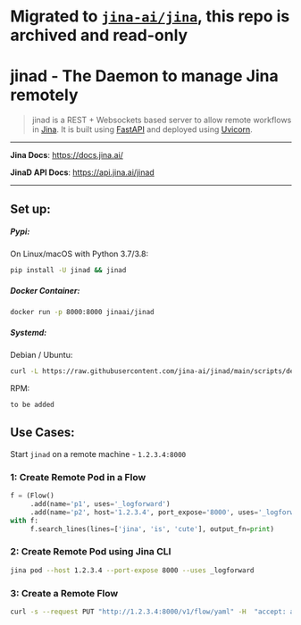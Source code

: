 # Migrated to [`jina-ai/jina`](https://get.jina.ai), this repo is archived and read-only


# jinad - The Daemon to manage Jina remotely

> jinad is a REST + Websockets based server to allow remote workflows in [Jina](https://github.com/jina-ai/jina). It is built using [FastAPI](https://fastapi.tiangolo.com/) and deployed using [Uvicorn](https://www.uvicorn.org/).

---
**Jina Docs**:      https://docs.jina.ai/

**JinaD API Docs**: https://api.jina.ai/jinad

---

## Set up:
##### Pypi:
On Linux/macOS with Python 3.7/3.8:

```bash
pip install -U jinad && jinad
```

##### Docker Container:

```bash
docker run -p 8000:8000 jinaai/jinad
```

##### Systemd:
<!-- TODO: Move this link to api.jina.ai -->

Debian / Ubuntu:
```bash
curl -L https://raw.githubusercontent.com/jina-ai/jinad/main/scripts/deb-systemd.sh | bash
```

RPM:
```bash
to be added
```


## Use Cases:
Start `jinad` on a remote machine - `1.2.3.4:8000`

### 1: Create Remote Pod in a Flow

```python
f = (Flow()
     .add(name='p1', uses='_logforward')
     .add(name='p2', host='1.2.3.4', port_expose='8000', uses='_logforward')
with f:
     f.search_lines(lines=['jina', 'is', 'cute'], output_fn=print)
```


### 2: Create Remote Pod using Jina CLI

```bash
jina pod --host 1.2.3.4 --port-expose 8000 --uses _logforward
```

### 3: Create a Remote Flow

```bash
curl -s --request PUT "http://1.2.3.4:8000/v1/flow/yaml" -H  "accept: application/json" -H  "Content-Type: multipart/form-data" -F "uses_files=@helloworld.encoder.yml" -F "uses_files=@helloworld.indexer.yml" -F "pymodules_files=@components.py" -F "yamlspec=@helloworld.flow.index.yml"
```


<!--
TODO(Deepankar): move this to DEBUG.MD
You can verify whether it running properly by

```bash
export JINAD_IP=1.2.3.4
export JINAD_PORT=8000
curl -s -o /dev/null -w "%{http_code}"  http://$JINAD_IP:$JINAD_PORT/v1/alive
```

> `1.2.3.4` is the public ip of your instance. By default, jinad is listening to the port `8000`

 -->


<!--## Use Case 3: Create Peas on remote using Jina CLI

```
jina pea --host 1.2.3.4 --port-expose 8000 --role SINGLETON
```

> Make sure `jinad` is running in `pea` context

> we need to pass a valid `role` for this (pydantic issue to be fixed)-->






<!--1. Create a new instance on AWS and log into the instance

```bash
ssh -i your.pem ubuntu@ec2-1-2-3-4.us-east-2.compute.amazonaws.com
```


1. Install the required packages

```bash
sudo apt-get update
sudo apt-get -y install python3.8 python3.8-dev python3.8-distutils python3.8-venv python3-pip
```

3. Install jina

```bash
git clone https://github.com/jina-ai/jina.git
cd jina
pip3 install -e .
```

4. Install jinad

```bash
git clone https://github.com/jina-ai/jinad.git
cd jinad/
pip3 install -r jinad/requirements.txt
```

5. Install & Configure `Fluentd`

```
sudo mkdir -p /var/run/td-agent/
sudo touch /var/run/td-agent/td-agent.pid
curl -L https://toolbelt.treasuredata.com/sh/install-ubuntu-focal-td-agent4.sh | sh
echo 'FLUENT_CONF=/home/ubuntu/jina/jina/resources/fluent.conf' | sudo tee -a /etc/default/td-agent
sudo systemctl restart td-agent
```

5. Create a systemd service

```
sudo bash -c 'cat  << EOF > /etc/systemd/system/jinad.service
[Unit]
Description=jina remote manager
After=network.target

[Service]
User=ubuntu
WorkingDirectory=/home/ubuntu/jinad/jinad
Environment=JINAD_PORT=8000
Environment=JINAD_CONTEXT=all
ExecStart=/usr/bin/python3.8 main.py
Restart=always

[Install]
WantedBy=multi-user.target
EOF'
```

6. Start the service to be constantly running in the background

```
sudo systemctl daemon-reload
sudo systemctl start jinad.service

```

7. To follow the logs via journald


```
journalctl -u jinad -f
```

8. Verify whether jinad is properly running, one can use the following lines

```bash
export JINAD_IP=1.2.3.4
export JINAD_PORT=8000
curl -s -o /dev/null -w "%{http_code}"  http://$JINAD_IP:$JINAD_PORT/v1/alive
```

Alternatives, open `http://1.2.3.4:8000/docs` on your browser and you will see the API documentations of jinad.


> env `JINAD_CONTEXT` is used to set up the jinad context. The possible values are  `all` (default), `flow`, `pod`, and `pea`. When we use `JINAD_CONTEXT=pod`, it will set jinad to create Pods.

> env `JINAD_PORT` is used to set a port on which Uvicorn runs (default: 8000)

-->




